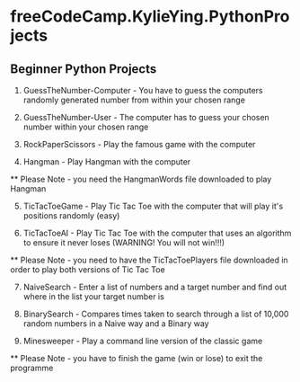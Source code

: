 # freeCodeCamp.KylieYing.PythonProjects
## Beginner Python Projects

1. GuessTheNumber-Computer - You have to guess the computers randomly generated number from within your chosen range

2. GuessTheNumber-User - The computer has to guess your chosen number within your chosen range

3. RockPaperScissors - Play the famous game with the computer

4. Hangman - Play Hangman with the computer

** Please Note - you need the HangmanWords file downloaded to play Hangman

5. TicTacToeGame - Play Tic Tac Toe with the computer that will play it's positions randomly (easy)

6. TicTacToeAI - Play Tic Tac Toe with the computer that uses an algorithm to ensure it never loses (WARNING! You will not win!!!)

** Please Note - you need to have the TicTacToePlayers file downloaded in order to play both versions of Tic Tac Toe

7. NaiveSearch - Enter a list of numbers and a target number and find out where in the list your target number is

8. BinarySearch - Compares times taken to search through a list of 10,000 random numbers in a Naive way and a Binary way 

9. Minesweeper - Play a command line version of the classic game

** Please Note - you have to finish the game (win or lose) to exit the programme
